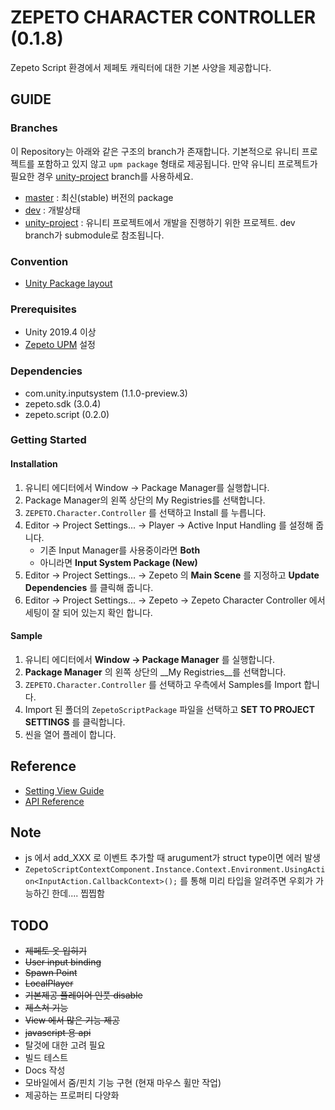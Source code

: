 # ZEPETO CHARACTER CONTROLLER (0.1.8)

Zepeto Script 환경에서 제페토 캐릭터에 대한 기본 사양을 제공합니다.

## GUIDE

### Branches
이 Repository는 아래와 같은 구조의 branch가 존재합니다. 기본적으로 유니티 프로젝트를 포함하고 있지 않고 `upm package` 형태로 제공됩니다. 만약 유니티 프로젝트가 필요한 경우 [unity-project](../../tree/unity-project) branch를 사용하세요.

- [master](../../tree/master) : 최신(stable) 버전의 package
- [dev](../../tree/dev) : 개발상태
- [unity-project](../../tree/unity-project) : 유니티 프로젝트에서 개발을 진행하기 위한 프로젝트. dev branch가 submodule로 참조됩니다.

### Convention
* [Unity Package layout](https://docs.unity3d.com/Manual/cus-layout.html)

### Prerequisites
* Unity 2019.4 이상
* [Zepeto UPM](https://oss.navercorp.com/zepeto/zepeto-upm) 설정

### Dependencies
* com.unity.inputsystem (1.1.0-preview.3)
* zepeto.sdk (3.0.4)
* zepeto.script (0.2.0)


### Getting Started

#### Installation

1. 유니티 에디터에서 Window -> Package Manager를 실행합니다.
2. Package Manager의 왼쪽 상단의 My Registries를 선택합니다.
3. `ZEPETO.Character.Controller` 를 선택하고 Install 를 누릅니다.
4. Editor -> Project Settings... -> Player -> Active Input Handling 를 설정해 줍니다.
    * 기존 Input Manager를 사용중이라면 __Both__
    * 아니라면 __Input System Package (New)__
5. Editor -> Project Settings... -> Zepeto 의 __Main Scene__ 를 지정하고 __Update Dependencies__ 를 클릭해 줍니다.
6. Editor -> Project Settings... -> Zepeto -> Zepeto Character Controller 에서 세팅이 잘 되어 있는지 확인 합니다.

#### Sample

1. 유니티 에디터에서 __Window -> Package Manager__ 를 실행합니다.
2. __Package Manager__ 의 왼쪽 상단의 __My Registries__를 선택합니다.
3. `ZEPETO.Character.Controller` 를 선택하고 우측에서 Samples를 Import 합니다.
4. Import 된 폴더의 `ZepetoScriptPackage` 파일을 선택하고 __SET TO PROJECT SETTINGS__ 를 클릭합니다.
4. 씬을 열어 플레이 합니다.

## Reference

* [Setting View Guide](Documentation~/SettingViewGuide/Guide.md)
* [API Reference](./Documentation~/APIReference/APIReference.md)

## Note

- js 에서 add_XXX 로 이벤트 추가할 때 arugument가 struct type이면 에러 발생
- `ZepetoScriptContextComponent.Instance.Context.Environment.UsingAction<InputAction.CallbackContext>();` 를 통해 미리 타입을 알려주면 우회가 가능하긴 한데.... 찝찝함

## TODO
- ~~제페토 옷 입히기~~
- ~~User input binding~~
- ~~Spawn Point~~
- ~~LocalPlayer~~
- ~~기본제공 플레이어 인풋 disable~~
- ~~제스쳐 기능~~
- ~~View 에서 많은 기능 제공~~
- ~~javascript 용 api~~
- 탈것에 대한 고려 필요
- 빌드 테스트
- Docs 작성
- 모바일에서 줌/핀치 기능 구현 (현재 마우스 휠만 작업)
- 제공하는 프로퍼티 다양화

 